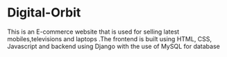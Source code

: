# Digital-Orbit
This is an E-commerce website that is used for selling latest mobiles,televisions and laptops .The frontend is built using HTML, CSS, Javascript and backend using Django with the use of MySQL for database
